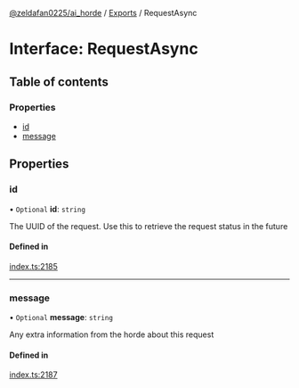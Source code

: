 [@zeldafan0225/ai_horde](../README.md) / [Exports](../modules.md) / RequestAsync

# Interface: RequestAsync

## Table of contents

### Properties

- [id](RequestAsync.md#id)
- [message](RequestAsync.md#message)

## Properties

### id

• `Optional` **id**: `string`

The UUID of the request. Use this to retrieve the request status in the future

#### Defined in

[index.ts:2185](https://github.com/ZeldaFan0225/ai_horde/blob/f6fd59f/index.ts#L2185)

___

### message

• `Optional` **message**: `string`

Any extra information from the horde about this request

#### Defined in

[index.ts:2187](https://github.com/ZeldaFan0225/ai_horde/blob/f6fd59f/index.ts#L2187)
